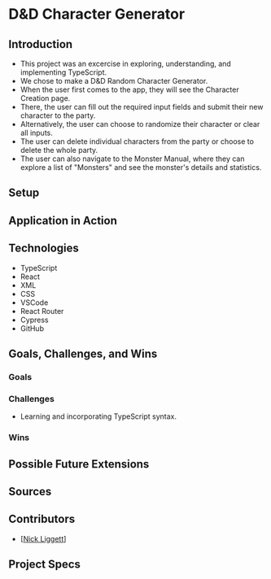 # D&D Character Generator

## Introduction
  - This project was an excercise in exploring, understanding, and implementing TypeScript.
  - We chose to make a D&D Random Character Generator.
  - When the user first comes to the app, they will see the Character Creation page.
  - There, the user can fill out the required input fields and submit their new character to the party.
  - Alternatively, the user can choose to randomize their character or clear all inputs.
  - The user can delete individual characters from the party or choose to delete the whole party.
  - The user can also navigate to the Monster Manual, where they can explore a list of "Monsters" and see the monster's details and statistics.
  
## Setup


## Application in Action


## Technologies
  - TypeScript
  - React
  - XML
  - CSS
  - VSCode
  - React Router
  - Cypress
  - GitHub

## Goals, Challenges, and Wins
### Goals


### Challenges
- Learning and incorporating TypeScript syntax.

### Wins


## Possible Future Extensions


## Sources
 
  
## Contributors
  - [[Nick Liggett](https://github.com/NickLiggett)]

## Project Specs
 
